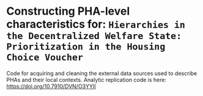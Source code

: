 # Constructing PHA-level characteristics for: `Hierarchies in the Decentralized Welfare State: Prioritization in the Housing Choice Voucher`

Code for acquiring and cleaning the external data sources used to describe PHAs and their local contexts. Analytic replication code is here: https://doi.org/10.7910/DVN/O3YYII
